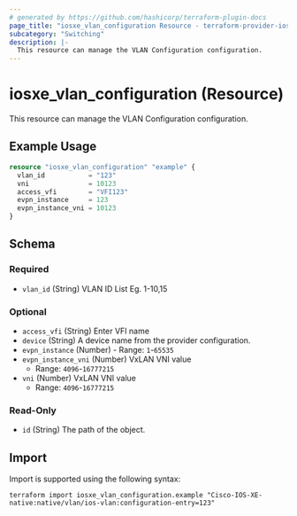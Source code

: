 ```yaml
---
# generated by https://github.com/hashicorp/terraform-plugin-docs
page_title: "iosxe_vlan_configuration Resource - terraform-provider-iosxe"
subcategory: "Switching"
description: |-
  This resource can manage the VLAN Configuration configuration.
---
```


# iosxe_vlan_configuration (Resource)

This resource can manage the VLAN Configuration configuration.

## Example Usage

```terraform
resource "iosxe_vlan_configuration" "example" {
  vlan_id           = "123"
  vni               = 10123
  access_vfi        = "VFI123"
  evpn_instance     = 123
  evpn_instance_vni = 10123
}
```

<!-- schema generated by tfplugindocs -->
## Schema

### Required

- `vlan_id` (String) VLAN ID List Eg. 1-10,15

### Optional

- `access_vfi` (String) Enter VFI name
- `device` (String) A device name from the provider configuration.
- `evpn_instance` (Number) - Range: `1`-`65535`
- `evpn_instance_vni` (Number) VxLAN VNI value
  - Range: `4096`-`16777215`
- `vni` (Number) VxLAN VNI value
  - Range: `4096`-`16777215`

### Read-Only

- `id` (String) The path of the object.

## Import

Import is supported using the following syntax:

```shell
terraform import iosxe_vlan_configuration.example "Cisco-IOS-XE-native:native/vlan/ios-vlan:configuration-entry=123"
```
